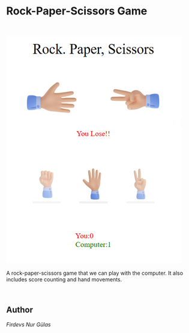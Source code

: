 # Rock-Paper-Scissors Game

<br>

![image](https://github.com/FirdevsNur/Rock-Paper-Scissors/blob/main/rps.PNG)


 

A rock-paper-scissors game that we can play with the computer. It also includes score counting and hand movements.


<br>

## Author
 <em> Firdevs Nur Gülas </em>
